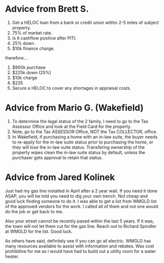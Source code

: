 # Advice from Brett S.

1. Get a HELOC loan from a bank or credit union within 2-5 miles of subject property.
2. 75% of market rate.
3. Is it cashflow positive after PITI.
4. 25% down.
5. $10k finance charge.

therefore...

1. $900k purchase
2. $225k down (25%)
3. $10k charge
4. $235
5. Secure a HELOC to cover any shortages in appraisal costs.

# Advice from Mario G. (Wakefield)

1. To determine the legal status of the 2 family, I need to go to the Tax Assessor Office and look at the Field Card for the property.
2. Note, go to the Tax ASSESSOR Office, NOT the Tax COLLECTOR, office.
3. In Wakefield, if purchasing a home with an in-law suite, the buyer needs to re-apply for the in-law suite status prior to purchasing the home, or they will lose the in-law suite status. Transfering ownership of the property wipes clean the in-law suite status by default, unless the purchaser gets approval to retain that status.

# Advice from Jared Kolinek

Just had my gas line installed in April after a 2 year wait. If you need it done ASAP, you will be told you need to dig your own trench. Not cheap and good luck finding someone to do it. I was able to get a list from WMGLD list of the approved vendors for the work. I called all of them and not one would do the job or get back to me. 

Also your street cannot be recently paved within the last 5 years. If it was, the town will not let them cut for the gas line. Reach out to Richard Spindler at WMGLD for the list. Good luck.

As others have said, definitely see if you can go all electric. WMGLD has many resources available to assist with information and rebates. Was cost prohibitive for me as I would have had to build out a utility room for a water heater.